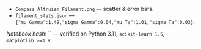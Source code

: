 - `Compass_Altruism_Filament.png` — scatter & error bars.
- `filament_stats.json` — `{"mu_Gamma":1.49,"sigma_Gamma":0.04,"mu_Ta":1.01,"sigma_Ta":0.03}`.

*Notebook hash*: `` — verified on Python 3.11, `scikit‑learn 1.5`, `matplotlib >=3.9`.